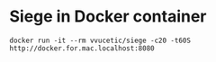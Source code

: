 # Siege in Docker container

`docker run -it --rm vvucetic/siege -c20 -t60S http://docker.for.mac.localhost:8080`
